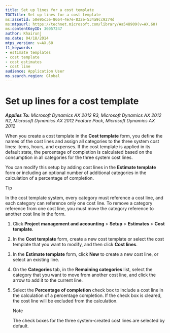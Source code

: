 ```yaml
---
title: Set up lines for a cost template
TOCTitle: Set up lines for a cost template
ms:assetid: 50e95c3e-8664-4e7e-832e-534a9cc9274d
ms:mtpsurl: https://technet.microsoft.com/library/Aa548909(v=AX.60)
ms:contentKeyID: 36057247
author: Khairunj
ms.date: 04/18/2014
mtps_version: v=AX.60
f1_keywords:
- estimate templates
- cost template
- cost estimates
- cost line
audience: Application User
ms.search.region: Global
---
```


# Set up lines for a cost template 


_**Applies To:** Microsoft Dynamics AX 2012 R3, Microsoft Dynamics AX 2012 R2, Microsoft Dynamics AX 2012 Feature Pack, Microsoft Dynamics AX 2012_

When you create a cost template in the **Cost template** form, you define the names of the cost lines and assign all categories to the three system cost lines: items, hours, and expenses. If the cost template is applied in its default state, the percentage of completion is calculated based on the consumption in all categories for the three system cost lines.

You can modify this setup by adding cost lines in the **Estimate template** form or including an optional number of additional categories in the calculation of a percentage of completion.


> [!TIP]
> <P>In the cost template system, every category must reference a cost line, and each category can reference only one cost line. To remove a category reference from one cost line, you must move the category reference to another cost line in the form.</P>



1.  Click **Project management and accounting** \> **Setup** \> **Estimates** \> **Cost template**.

2.  In the **Cost template** form, create a new cost template or select the cost template that you want to modify, and then click **Cost lines**.

3.  In the **Estimate template** form, click **New** to create a new cost line, or select an existing line.

4.  On the **Categories** tab, in the **Remaining categories** list, select the category that you want to move from another cost line, and click the arrow to add it to the current line.

5.  Select the **Percentage of completion** check box to include a cost line in the calculation of a percentage completion. If the check box is cleared, the cost line will be excluded from the calculation.
    

    > [!NOTE]
    > <P>The check boxes for the three system-created cost lines are selected by default.</P>


  



